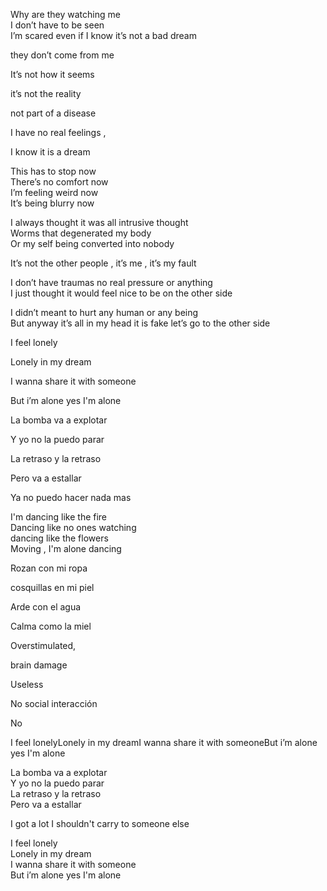 

Why are they watching me  
I don’t have to be seen  
I’m scared even if I know it’s not a bad dream

they don’t come from me

It’s not how it seems

it’s not the reality

not part of a disease

I have no real feelings ,

I know it is a dream

  

This has to stop now  
There’s no comfort now  
I’m feeling weird now  
It’s being blurry now

  

  

I always thought it was all intrusive thought  
Worms that degenerated my body  
Or my self being converted into nobody

  

  
It’s not the other people , it’s me , it’s my fault

I don’t have traumas no real pressure or anything  
I just thought it would feel nice to be on the other side  

  

  

I didn’t meant to hurt any human or any being  
But anyway it’s all in my head it is fake let’s go to the other side

  

I feel lonely

Lonely in my dream

I wanna share it with someone

But i’m alone yes I'm alone

La bomba va a explotar

Y yo no la puedo parar

La retraso y la retraso

Pero va a estallar

Ya no puedo hacer nada mas

  

I'm dancing like the fire  
Dancing like no ones watching  
dancing like the flowers  
Moving , I'm alone dancing

Rozan con mi ropa

cosquillas en mi piel

Arde con el agua

Calma como la miel

  

Overstimulated,

brain damage

Useless

No social interacción

No

  

  

I feel lonelyLonely in my dreamI wanna share it with someoneBut i’m alone yes I'm alone

La bomba va a explotar  
Y yo no la puedo parar  
La retraso y la retraso  
Pero va a estallar

  

I got a lot I shouldn't carry to someone else

  

I feel lonely  
Lonely in my dream  
I wanna share it with someone  
But i’m alone yes I'm alone
